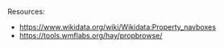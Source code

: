 Resources:
- https://www.wikidata.org/wiki/Wikidata:Property_navboxes
- https://tools.wmflabs.org/hay/propbrowse/